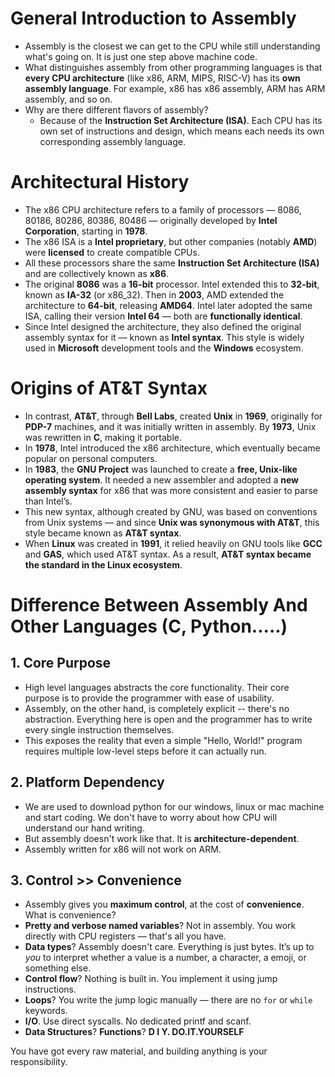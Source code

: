 # General Introduction to Assembly
+ Assembly is the closest we can get to the CPU while still understanding what's going on. It is just one step above machine code.
+ What distinguishes assembly from other programming languages is that **every CPU architecture** (like x86, ARM, MIPS, RISC-V) has its **own assembly language**. For example, x86 has x86 assembly, ARM has ARM assembly, and so on.
+ Why are there different flavors of assembly?
  + Because of the **Instruction Set Architecture (ISA)**. Each CPU has its own set of instructions and design, which means each needs its own corresponding assembly language.

# Architectural History
+ The x86 CPU architecture refers to a family of processors — 8086, 80186, 80286, 80386, 80486 — originally developed by **Intel Corporation**, starting in **1978**.
+ The x86 ISA is a **Intel proprietary**, but other companies (notably **AMD**) were **licensed** to create compatible CPUs.
+ All these processors share the same **Instruction Set Architecture (ISA)** and are collectively known as **x86**.
+ The original **8086** was a **16-bit** processor. Intel extended this to **32-bit**, known as **IA-32** (or x86_32). Then in **2003**, AMD extended the architecture to **64-bit**, releasing **AMD64**. Intel later adopted the same ISA, calling their version **Intel 64** — both are **functionally identical**.
+ Since Intel designed the architecture, they also defined the original assembly syntax for it — known as **Intel syntax**. This style is widely used in **Microsoft** development tools and the **Windows** ecosystem.

# Origins of AT&T Syntax
+ In contrast, **AT&T**, through **Bell Labs**, created **Unix** in **1969**, originally for **PDP-7** machines, and it was initially written in assembly. By **1973**, Unix was rewritten in **C**, making it portable.
+ In **1978**, Intel introduced the x86 architecture, which eventually became popular on personal computers.
+ In **1983**, the **GNU Project** was launched to create a **free, Unix-like operating system**. It needed a new assembler and adopted a **new assembly syntax** for x86 that was more consistent and easier to parse than Intel’s.
+ This new syntax, although created by GNU, was based on conventions from Unix systems — and since **Unix was synonymous with AT&T**, this style became known as **AT&T syntax**.
+ When **Linux** was created in **1991**, it relied heavily on GNU tools like **GCC** and **GAS**, which used AT&T syntax. As a result, **AT&T syntax became the standard in the Linux ecosystem**.

# Difference Between Assembly And Other Languages (C, Python.....)

## 1. Core Purpose
+ High level languages abstracts the core functionality. Their core purpose is to provide the programmer with ease of usability. 
+ Assembly, on the other hand, is completely explicit -- there's no abstraction. Everything here is open and the programmer has to write every single instruction themselves.
+ This exposes the reality that even a simple "Hello, World!" program requires multiple low-level steps before it can actually run.

## 2. Platform Dependency
+ We are used to download python for our windows, linux or mac machine and start coding. We don't have to worry about how CPU will understand our hand writing. 
+ But assembly doesn't work like that. It is **architecture-dependent**.
+ Assembly written for x86 will not work on ARM.

## 3. Control >> Convenience
+ Assembly gives you **maximum control**, at the cost of **convenience**. What is convenience?
+ **Pretty and verbose named variables**? Not in assembly. You work directly with CPU registers — that's all you have.
+ **Data types**? Assembly doesn't care. Everything is just bytes. It’s up to *you* to interpret whether a value is a number, a character, a emoji, or something else.
+ **Control flow**? Nothing is built in. You implement it using jump instructions.
+ **Loops**? You write the jump logic manually — there are no `for` or `while` keywords.
+ **I/O**. Use direct syscalls. No dedicated printf and scanf.
+ **Data Structures**? **Functions**? **D I Y. DO.IT.YOURSELF**

You have got every raw material, and building anything is your responsibility.